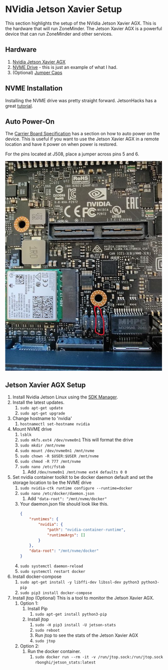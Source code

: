 # NVidia Jetson Xavier Setup

This section highlights the setup of the NVidia Jetson Xavier AGX.  This is the hardware that will run ZoneMinder.  The Jetson Xavier AGX is a powerful device that can run ZoneMinder and other services.

## Hardware
1. [Nvidia Jetson Xavier AGX](https://developer.nvidia.com/embedded/jetson-agx-xavier-developer-kit)
1. [NVME Drive](https://www.amazon.com/gp/product/B08GL575DB/ref=ppx_yo_dt_b_search_asin_title?ie=UTF8&th=1) - this is just an example of what I had.
1. (Optional) [Jumper Caps](https://www.amazon.com/dp/B077957RN7?psc=1&ref=ppx_yo2ov_dt_b_product_details)

## NVME Installation

Installing the NVME drive was pretty straight forward.  JetsonHacks has a great [tutorial](https://jetsonhacks.com/2018/10/18/install-nvme-ssd-on-nvidia-jetson-agx-developer-kit/).

## Auto Power-On

The [Carrier Board Specification](https://developer.nvidia.com/embedded/downloads#?search=Jetson%20AGX%20Xavier%20Developer%20Kit%20Carrier%20Board%20Specification) has a section on how to auto power on the device.  This is useful if you want to use the Jetson Xavier AGX in a remote location and have it power on when power is restored.

For the pins located at J508, place a jumper across pins 5 and 6.

![Image](/images/autopoweron.jpg)

## Jetson Xavier AGX Setup
1. Install Nvidia Jetson Linux using the [SDK Manager](https://developer.nvidia.com/sdk-manager).
1. Install the latest updates.
    1. `sudo apt-get update`
    1. `sudo apt-get upgrade`
1. Change hostname to 'nvidia'
    1. `hostnamectl set-hostname nvidia`
1. Mount NVME drive
    1. `lsblk`
    1. `sudo mkfs.ext4 /dev/nvme0n1` This will format the drive
    1. `sudo mkdir /mnt/nvme`
    1. `sudo mount /dev/nvme0n1 /mnt/nvme`
    1. `sudo chown -R $USER:$USER /mnt/nvme`
    1. `sudo chmod -R 777 /mnt/nvme`
    1. `sudo nano /etc/fstab`
        1. Add `/dev/nvme0n1 /mnt/nvme ext4 defaults 0 0`
1. Set nvidia container toolkit to be docker daemon default and set the storage location to be the NVME drive
    1. `sudo nvidia-ctk runtime configure --runtime=docker`
    1. `sudo nano /etc/docker/daemon.json`
        1. Add `"data-root": "/mnt/nvme/docker"`
    1. Your daemon.json file should look like this.
        ```json
        {
            "runtimes": {
                "nvidia": {
                    "path": "nvidia-container-runtime",
                    "runtimeArgs": []
                }
            },
            "data-root": "/mnt/nvme/docker"
        }
        ```
    1. `sudo systemctl daemon-reload`
    1. `sudo systemctl restart docker`
1. Install docker-compose
    1. `sudo apt-get install -y libffi-dev libssl-dev python3 python3-pip`
    1. `sudo pip3 install docker-compose`
1. Install jtop (Optional)
    This is a tool to monitor the Jetson Xavier AGX.
    1. Option 1:
        1. Install Pip
            1. `sudo apt-get install python3-pip`
        1. Install jtop
            1. `sudo -H pip3 install -U jetson-stats`
            1. `sudo reboot`
            1. Run jtop to see the stats of the Jetson Xavier AGX
            1. `sudo jtop`
    1. Option 2:
        1. Run the docker container.
            1. `sudo docker run --rm -it -v /run/jtop.sock:/run/jtop.sock rbonghi/jetson_stats:latest`

